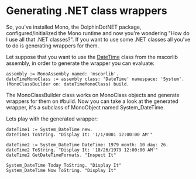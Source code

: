# Generating .NET class wrappers #

So, you've installed Mono, the DolphinDotNET package, configured/initialized the Mono runtime and now you're wondering "How do I use all that .NET classes?". If you want to use some .NET classes all you've to do is generating wrappers for them.

Let suppose that you want to use the [DateTime](http://msdn.microsoft.com/en-us/library/system.datetime.aspx) class from the mscorlib assembly, in order to generate the wrapper you can evaluate:

```
assembly := MonoAssembly named: 'mscorlib'.
dateTimeMonoClass := assembly class: 'DateTime' namespace: 'System'.
(MonoClassBuilder on: dateTimeMonoClass) build.
```

The MonoClassBuilder class works on MonoClass objects and generate wrappers for them on #build.
Now you can take a look at the generated wrapper, it's a subclass of MonoObject named System\_DateTime.

Lets play with the generated wrapper:

```
dateTime1 := System_DateTime new.
dateTime1 ToString. "Display It: '1/1/0001 12:00:00 AM'"

dateTime2 := System_DateTime DateTime: 1979 month: 10 day: 26.
dateTime2 ToString. "Display It: '10/26/1979 12:00:00 AM'"
dateTime2 GetDateTimeFormats. "Inspect It"

System_DateTime Today ToString. "Display It"
System_DateTime Now ToString. "Display It"
```